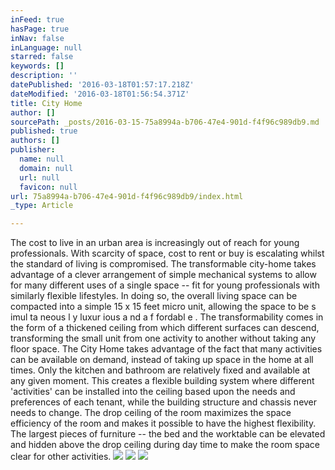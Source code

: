 ```yaml
---
inFeed: true
hasPage: true
inNav: false
inLanguage: null
starred: false
keywords: []
description: ''
datePublished: '2016-03-18T01:57:17.218Z'
dateModified: '2016-03-18T01:56:54.371Z'
title: City Home
author: []
sourcePath: _posts/2016-03-15-75a8994a-b706-47e4-901d-f4f96c989db9.md
published: true
authors: []
publisher:
  name: null
  domain: null
  url: null
  favicon: null
url: 75a8994a-b706-47e4-901d-f4f96c989db9/index.html
_type: Article

---
```

The cost to live in an urban area is increasingly out of reach
for young professionals. With scarcity of space, cost to rent
or buy is escalating whilst the standard of living is
compromised. The transformable city-home takes
advantage of a clever arrangement of simple mechanical
systems to allow for many different uses of a single space --
fit for young professionals with similarly flexible lifestyles. In
doing so, the overall living space can be compacted into a
simple 15 x 15 feet micro unit, allowing the space to be
s imul ta neous l y luxur ious a nd a f fordabl e . The
transformability comes in the form of a thickened ceiling
from which different surfaces can descend, transforming the
small unit from one activity to another without taking any
floor space. The City Home takes advantage of the fact that
many activities can be available on demand, instead of
taking up space in the home at all times. Only the kitchen
and bathroom are relatively fixed and available at any given
moment. This creates a flexible building system where
different 'activities' can be installed into the ceiling based
upon the needs and preferences of each tenant, while the
building structure and chassis never needs to change. The
drop ceiling of the room maximizes the space efficiency of
the room and makes it possible to have the highest flexibility.
The largest pieces of furniture -- the bed and the worktable
can be elevated and hidden above the drop ceiling during
day time to make the room space clear for other activities.
![](https://the-grid-user-content.s3-us-west-2.amazonaws.com/9ee69ee3-fd20-4fca-b7a7-c6f81f3808b8.jpg)
![](https://the-grid-user-content.s3-us-west-2.amazonaws.com/cca3c95f-2b28-4477-b426-7a10fa3144f2.jpg)
![](https://the-grid-user-content.s3-us-west-2.amazonaws.com/23eccade-0314-4d6b-8412-0b2d3d72560d.jpg)